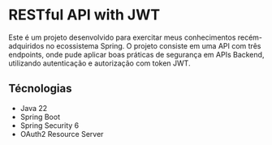# RESTful API with JWT

Este é um projeto desenvolvido para exercitar meus conhecimentos recém-adquiridos 
no ecossistema Spring. O projeto consiste em uma API com três endpoints, 
onde pude aplicar boas práticas de segurança em APIs Backend, 
utilizando autenticação e autorização com token JWT.

## Técnologias

* Java 22
* Spring Boot
* Spring Security 6
* OAuth2 Resource Server
